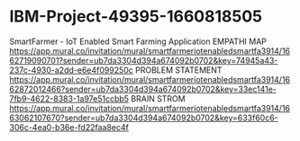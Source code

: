 # IBM-Project-49395-1660818505
SmartFarmer - IoT Enabled Smart Farming Application
EMPATHI MAP https://app.mural.co/invitation/mural/smartfarmeriotenabledsmartfa3914/1662719090701?sender=ub7da3304d394a674092b0702&key=74945a43-237c-4930-a2dd-e6e4f099250c
PROBLEM STATEMENT https://app.mural.co/invitation/mural/smartfarmeriotenabledsmartfa3914/1662872012466?sender=ub7da3304d394a674092b0702&key=33ec141e-7fb9-4622-8383-1a97e51ccbb5
BRAIN STROM https://app.mural.co/invitation/mural/smartfarmeriotenabledsmartfa3914/1663062107670?sender=ub7da3304d394a674092b0702&key=633f60c6-306c-4ea0-b36e-fd22faa8ec4f
